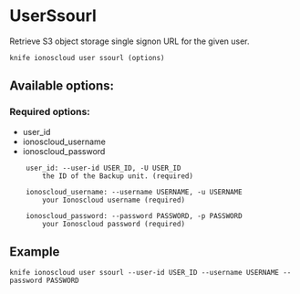 # UserSsourl

Retrieve S3 object storage single signon URL for the given user.

```text
knife ionoscloud user ssourl (options)
```

## Available options:

### Required options:

* user_id
* ionoscloud_username
* ionoscloud_password

```text
    user_id: --user-id USER_ID, -U USER_ID
        the ID of the Backup unit. (required)

    ionoscloud_username: --username USERNAME, -u USERNAME
        your Ionoscloud username (required)

    ionoscloud_password: --password PASSWORD, -p PASSWORD
        your Ionoscloud password (required)

```

## Example

```text
knife ionoscloud user ssourl --user-id USER_ID --username USERNAME --password PASSWORD
```
